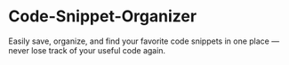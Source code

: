 # Code-Snippet-Organizer
Easily save, organize, and find your favorite code snippets in one place — never lose track of your useful code again.
